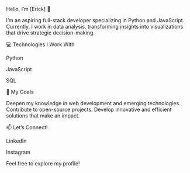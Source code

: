 Hello, I’m [Erick] 👋

I’m an aspiring full-stack developer specializing in Python and JavaScript. Currently, I work in data analysis, transforming insights into visualizations that drive strategic decision-making.

💻 Technologies I Work With

Python

JavaScript

SQL


🚀 My Goals

Deepen my knowledge in web development and emerging technologies.
Contribute to open-source projects.
Develop innovative and efficient solutions that make an impact.


📫 Let’s Connect!

LinkedIn

Instagram


Feel free to explore my profile!

